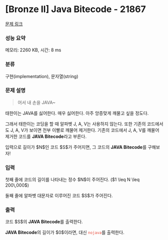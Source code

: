 # [Bronze II] Java Bitecode - 21867 

[문제 링크](https://www.acmicpc.net/problem/21867) 

### 성능 요약

메모리: 2260 KB, 시간: 8 ms

### 분류

구현(implementation), 문자열(string)

### 문제 설명

<blockquote>
<p>어서 내 손을  JAVA~</p>
</blockquote>

<p>태한이는 JAVA를 싫어한다. 매우 싫어한다. 아주 앙증맞게 깨물고 싶을 정도다.</p>

<p>그래서 태한이는 코딩을 할 때 알파벳 J, A, V는 사용하지 않는다. 또한 기존의 코드에서도 J, A, V가 보이면 전부 이빨로 깨물어 제거한다. 기존의 코드에서 J, A, V를 깨물어 제거한 코드를 <strong>JAVA Bitecode</strong>라고 부른다.</p>

<p>입력으로 길이가 $N$인 코드 $S$가 주어지면, 그 코드의 <strong>JAVA Bitecode</strong>를 구해보자!</p>

### 입력 

 <p>첫째 줄에 코드의 길이를 나타내는 정수 $N$이 주어진다. ($1 \leq N \leq 200\,000$)</p>

<p>둘째 줄에 알파벳 대문자로 이루어진 코드 $S$가 주어진다.</p>

### 출력 

 <p>코드 $S$의 <strong>JAVA Bitecode</strong>를 출력한다.</p>

<p><strong>JAVA Bitecode</strong>의 길이가 $0$이라면, 대신 <span style="color:#e74c3c;"><code>nojava</code></span>를 출력한다.</p>

